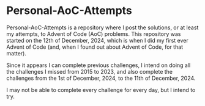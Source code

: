 # Personal-AoC-Attempts
Personal-AoC-Attempts is a repository where I post the solutions, or at least my attempts, to Advent of Code (AoC) problems.
This repository was started on the 12th of December, 2024, which is when I did my first ever Advent of Code (and, when I found
out about Advent of Code, for that matter).

Since it appears I can complete previous challenges, I intend on doing all the challenges I missed from 2015 to 2023, and
also complete the challenges from the 1st of December, 2024, to the 11th of December, 2024.

I may not be able to complete every challenge for every day, but I intend to try.
